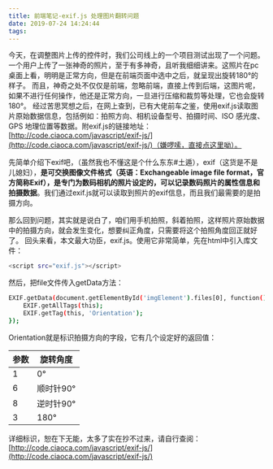 ```yaml
---
title: 前端笔记-exif.js 处理图片翻转问题
date: 2019-07-24 14:24:44
tags:
---
```

今天，在调整图片上传的控件时，我们公司线上的一个项目测试出现了一个问题。一个用户上传了一张神奇的照片，至于有多神奇，且听我细细讲来。这照片在pc桌面上看，明明是正常方向，但是在前端页面中选中之后，就呈现出旋转180°的样子。
而且，神奇之处不仅仅是前端，忽略前端，直接上传到后端，这图片呢，如果不进行任何操作，他还是正常方向，一旦进行压缩和裁剪等处理，它也会旋转180°。
经过苦思冥想之后，在网上查到，已有大佬前车之鉴，使用exif.js读取图片原始数据信息，包括例如：拍照方向、相机设备型号、拍摄时间、ISO 感光度、GPS 地理位置等数据。附exif.js的链接地址：[http://code.ciaoca.com/javascript/exif-js/](http://code.ciaoca.com/javascript/exif-js/)（嫌啰嗦，直接点这里呦）。

先简单介绍下exif吧，（虽然我也不懂这是个什么东东#土遁），exif（这货是不是儿媳妇），**是可交换图像文件格式（英语：Exchangeable image file format，官方简称Exif），是专门为数码相机的照片设定的，可以记录数码照片的属性信息和拍摄数据**。我们通过exif.js就可以读取到照片的exif信息，而且我们最需要的是拍摄方向。

那么回到问题，其实就是说白了，咱们用手机拍照，斜着拍照，这样照片原始数据中的拍摄方向，就会发生变化，想要纠正角度，只需要将这个拍照角度回正就好了。
回头来看，本文最大功臣，exif.js。使用它非常简单，先在html中引入库文件：
``` bash
<script src="exif.js"></script>
```
然后，把file文件传入getData方法：
``` bash
EXIF.getData(document.getElementById('imgElement').files[0], function(){ 
    EXIF.getAllTags(this); 
    EXIF.getTag(this, 'Orientation'); 
});
```
Orientation就是标识拍摄方向的字段，它有几个设定好的返回值：

|  参数   | 旋转角度  |
|  ----  | ----  |
| 1  | 0° |
| 6  | 顺时针90° |
| 8  | 逆时针90° |
| 3  | 180° |

详细标识，恕在下无能，太多了实在抄不过来，请自行查阅：[http://code.ciaoca.com/javascript/exif-js/](http://code.ciaoca.com/javascript/exif-js/)
